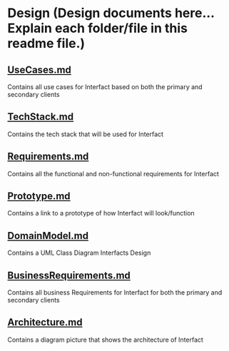 # Design (Design documents here... Explain each folder/file in this readme file.)


## [UseCases.md](https://github.com/iauker01/InterFact/blob/master/Design/UseCases.md)

Contains all use cases for Interfact based on both the primary and secondary clients

## [TechStack.md](https://github.com/iauker01/InterFact/blob/master/Design/TechStack.md)

Contains the tech stack that will be used for Interfact

## [Requirements.md](https://github.com/iauker01/InterFact/blob/master/Design/Requirements.md)

Contains all the functional and non-functional requirements for Interfact

## [Prototype.md](https://github.com/iauker01/InterFact/blob/master/Design/Prototype.md)

Contains a link to a prototype of how Interfact will look/function

## [DomainModel.md](https://github.com/iauker01/InterFact/blob/master/Design/DomainModel.md)

Contains a UML Class Diagram Interfacts Design

## [BusinessRequirements.md](https://github.com/iauker01/InterFact/blob/master/Design/BusinessRequirements.md)

Contains all business Requirements for Interfact for both the primary and secondary clients

## [Architecture.md](https://github.com/iauker01/InterFact/blob/master/Design/Architecture.md)

Contains a diagram picture that shows the architecture of Interfact



